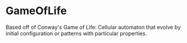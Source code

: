 # GameOfLife
Based off of Conway's Game of Life: 
Cellular automaton that evolve by initial configuration or patterns with particular properties.
